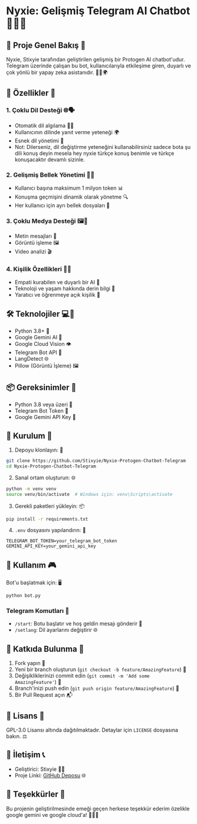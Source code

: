 # Nyxie: Gelişmiş Telegram AI Chatbot 🤖✨🌈

## 🌟 Proje Genel Bakış 🚀

Nyxie, Stixyie tarafından geliştirilen gelişmiş bir Protogen AI chatbot'udur. Telegram üzerinde çalışan bu bot, kullanıcılarıyla etkileşime giren, duyarlı ve çok yönlü bir yapay zeka asistanıdır. 🧠💬🌍

## 🚀 Özellikler 🌈

### 1. Çoklu Dil Desteği 🌐🗣️
- Otomatik dil algılama 🕵️‍♀️
- Kullanıcının dilinde yanıt verme yeteneği 🌍
- Esnek dil yönetimi 🔄
- Not: Dilerseniz, dil değiştirme yeteneğini kullanabilirsiniz sadece bota şu dili konuş deyin mesela hey nyxie türkçe konuş benimle ve türkçe konuşacaktır devamlı sizinle.

### 2. Gelişmiş Bellek Yönetimi 🧠💾
- Kullanıcı başına maksimum 1 milyon token 📊
- Konuşma geçmişini dinamik olarak yönetme 🔍
- Her kullanıcı için ayrı bellek dosyaları 📁

### 3. Çoklu Medya Desteği 🖼️🎥
- Metin mesajları 📝
- Görüntü işleme 🖼️
- Video analizi 🎬

### 4. Kişilik Özellikleri 💖🤖
- Empati kurabilen ve duyarlı bir AI 🤗
- Teknoloji ve yaşam hakkında derin bilgi 🌈
- Yaratıcı ve öğrenmeye açık kişilik 🌱

## 🛠️ Teknolojiler 💻🔧

- Python 3.8+ 🐍
- Google Gemini AI 🌟
- Google Cloud Vision 👁️
- Telegram Bot API 📱
- LangDetect 🌐
- Pillow (Görüntü İşleme) 🖼️

## 📦 Gereksinimler 🛒

- Python 3.8 veya üzeri 🐍
- Telegram Bot Token 🤖
- Google Gemini API Key 🌟

## 🔧 Kurulum 🚧

1. Depoyu klonlayın: 📂
```bash
git clone https://github.com/Stixyie/Nyxie-Protogen-Chatbot-Telegram
cd Nyxie-Protogen-Chatbot-Telegram
```

2. Sanal ortam oluşturun: 🌐
```bash
python -m venv venv
source venv/bin/activate  # Windows için: venv\Scripts\activate
```

3. Gerekli paketleri yükleyin: 📦
```bash
pip install -r requirements.txt
```

4. `.env` dosyasını yapılandırın: 🔐
```
TELEGRAM_BOT_TOKEN=your_telegram_bot_token
GEMINI_API_KEY=your_gemini_api_key
```

## 🚀 Kullanım 🎮

Bot'u başlatmak için: 🖥️
```bash
python bot.py
```

### Telegram Komutları 📱
- `/start`: Botu başlatır ve hoş geldin mesajı gönderir 👋
- `/setlang`: Dil ayarlarını değiştirir 🌐

## 🤝 Katkıda Bulunma 🌈

1. Fork yapın 🍴
2. Yeni bir branch oluşturun (`git checkout -b feature/AmazingFeature`) 🌱
3. Değişikliklerinizi commit edin (`git commit -m 'Add some AmazingFeature'`) 💾
4. Branch'inizi push edin (`git push origin feature/AmazingFeature`) 🚀
5. Bir Pull Request açın 📬

## 📄 Lisans 📜

GPL-3.0 Lisansı altında dağıtılmaktadır. Detaylar için `LICENSE` dosyasına bakın. ⚖️

## 👥 İletişim 📞

- Geliştirici: Stixyie 👨‍💻
- Proje Linki: [GitHub Deposu](https://github.com/Stixyie/Nyxie-Protogen-Chatbot-Telegram) 🌐

## 🌈 Teşekkürler 🙏

Bu projenin geliştirilmesinde emeği geçen herkese teşekkür ederim özelikle google gemini ve google cloud'a! 🌟🚀💖
